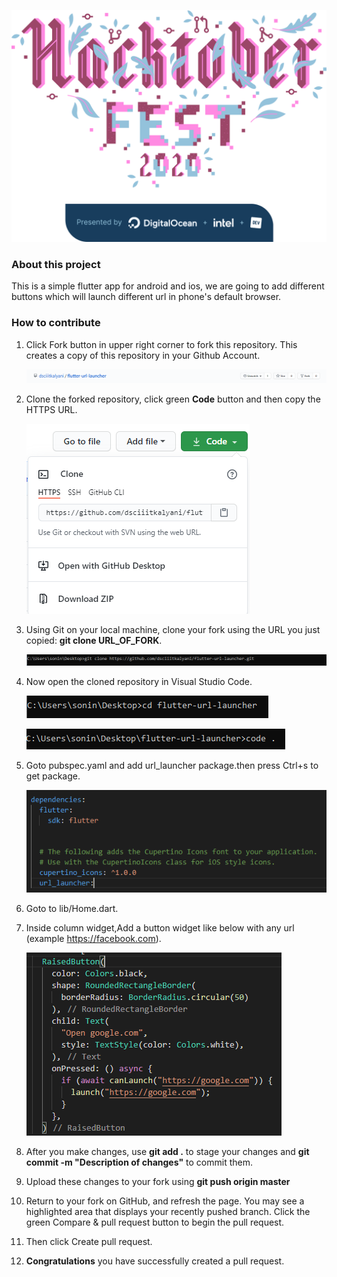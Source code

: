 ![Hacktoberfest Logo]
### About this project
This is a simple flutter app for android and ios, we are going to add different buttons which will launch different url in phone's default browser.

### How to contribute
1. Click Fork button in upper right corner to fork this repository. This creates a copy of this repository in your Github Account.

    ![FORK]
  
2. Clone the forked repository, click green **Code** button and then copy the HTTPS URL.

    ![Clone]
  
3. Using Git on your local machine, clone your fork using the URL you just copied: **git clone URL_OF_FORK**.

    ![Git clone]
    
4. Now open the cloned repository in Visual Studio Code.

    ![Goto folder]
    
    ![Open vscode]
5. Goto pubspec.yaml and add url_launcher package.then press Ctrl+s to get package. 

    ![Add dependency]
   
6. Goto to lib/Home.dart.

7. Inside column widget,Add a button widget like below with any url (example https://facebook.com).

     ![Raised Button]

8. After you make changes, use **git add .** to stage your changes and **git commit -m "Description of changes"** to commit them.

9. Upload these changes to your fork using **git push origin master**

10. Return to your fork on GitHub, and refresh the page. You may see a highlighted area that displays your recently pushed branch.
   Click the green Compare & pull request button to begin the pull request.
   
11. Then click Create pull request.

12. **Congratulations** you have successfully created a pull request.

[Hacktoberfest Logo]: https://github.com/dsciiitkalyani/flutter-url-launcher/blob/master/assets/Logo%20Sponsors%20Light.png?raw=true
[Raised Button]: https://github.com/dsciiitkalyani/flutter-url-launcher/blob/master/assets/raised_button.PNG?raw=true
[Fork]: https://github.com/dsciiitkalyani/flutter-url-launcher/blob/master/assets/fork.PNG?raw=true
[Clone]: https://github.com/dsciiitkalyani/flutter-url-launcher/blob/master/assets/clone.PNG?raw=true
[Git clone]: https://github.com/dsciiitkalyani/flutter-url-launcher/blob/master/assets/git%20clone.PNG?raw=true
[Goto folder]: https://github.com/dsciiitkalyani/flutter-url-launcher/blob/master/assets/goto%20flutter-url-launcher.PNG?raw=true
[Open vscode]: https://github.com/dsciiitkalyani/flutter-url-launcher/blob/master/assets/open%20in%20vscode.PNG?raw=true
[Add dependency]: https://github.com/dsciiitkalyani/flutter-url-launcher/blob/master/assets/add%20url_launcher%20dependency.PNG?raw=true

